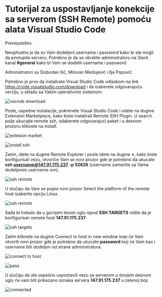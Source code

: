 # Tutorijal za uspostavljanje konekcije sa serverom (SSH Remote) pomoću alata Visual Studio Code

Prerequisites:

Neophodno je da su Vam dodeljeni username i password kako bi ste mogli da pristupite serveru. Potrebno je da se obratite administratoru na Slack kanal **#general** kako bi Vam se dodelili username i password.

Administratori su Slobodan Ilić, Milovan Medojević i Ilja Popović.

Potrebno je prvo da instalirate Visual Studio Code odlaskom na link https://code.visualstudio.com/download i da izaberete odgovarajuću verziju, u skladu sa Vašim operativnim sistemom.

![vscode download](https://user-images.githubusercontent.com/97163298/149322222-1ae4f62f-e358-440e-afe5-f9d3780dff6d.png)

Posle, uspešne instalacije, pokrenete Visual Studio Code i odete na dugme Extension Marketplace, kako biste instalirali Remote SSH Plugin. U search polje ukucajte remote ssh, odaberete odgovarajući paket i u desnom prozoru kliknete na install.

![extesion market](https://user-images.githubusercontent.com/97163298/149338976-71dc7d4c-d842-49c2-bd4b-4035504ee236.png)

![install ssh](https://user-images.githubusercontent.com/97163298/149339244-a6ae5a0b-eada-4d8d-9925-f88ddef19f5f.png)

Zatim, idete na dugme Remote Explorer  i posle idete na dugme **+**, kako biste konfigurisali vezu, otvoriće Vam se novi prozor gde je potrebno da ukucate **ssh username@147.91.175.237 -p 52626** (username zamenite sa Vama dodeljenim username-om).

![ssh remote](https://user-images.githubusercontent.com/97163298/149327937-c341e141-8355-418d-b92a-bbe046043be0.png)

U slučaju da Vam se pojavi novi prozor Select the platform of the remote host izaberite opciju Linux.

![ssh remote](https://user-images.githubusercontent.com/97163298/149331345-bb557ade-3b60-4be3-907b-352bb92967aa.png)

Sada bi trebalo da u gornjem levom uglu ispod **SSH TARGETS** vidite da je konfigurisan remote host **147.91.175.237**.

![ssh targets](https://user-images.githubusercontent.com/97163298/149339545-a117d367-2e47-44eb-a457-511e4ed7e288.png)

Zatim kliknete na dugme Connect to host in new window koje će Vam otvoriti novi prozor gde je potrebno da ukucate **password** koji će Vam kao i username biti dodeljen od strane administratora.

![connect to host](https://user-images.githubusercontent.com/97163298/149333475-2a664b09-b3d4-49cf-af8d-909a220e4c5c.png)

![pass](https://user-images.githubusercontent.com/97163298/149334966-fd8483c7-9cb8-4cef-b671-830d84ef1bcd.png)

U slučaju da ste uspešno uspostavili vezu sa serverom u donjem desnom uglu će vam biti prikazano oznaka servera **147.91.175.237** u zelenoj boji.

![connected](https://user-images.githubusercontent.com/97163298/149339823-33dc8abc-a641-4e44-874d-23bf8b472ebf.png)








